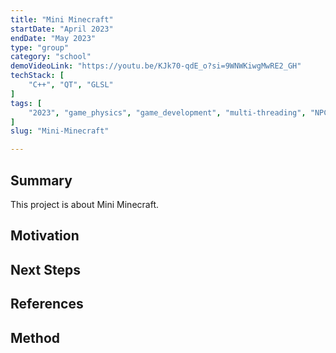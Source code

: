 ```yaml
---
title: "Mini Minecraft"
startDate: "April 2023"
endDate: "May 2023"
type: "group"
category: "school"
demoVideoLink: "https://youtu.be/KJk70-qdE_o?si=9WNWKiwgMwRE2_GH"
techStack: [
	"C++", "QT", "GLSL"
]
tags: [
	"2023", "game_physics", "game_development", "multi-threading", "NPC_behavior", "AI_algorithms"
]
slug: "Mini-Minecraft"

---
```


## Summary

This project is about Mini Minecraft.

## Motivation

## Next Steps

## References

## Method
